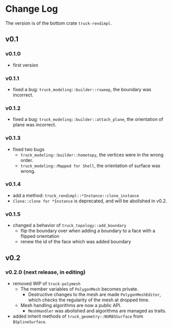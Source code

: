 # Change Log

The version is of the bottom crate `truck-rendimpl`.

## v0.1

### v0.1.0

- first version

### v0.1.1

- fixed a bug: `truck_modeling::builder::rsweep`, the boundary was incorrect.

### v0.1.2

- fixed a bug: `truck_modeling::builder::attach_plane`, the orientation of plane was incorrect.

### v0.1.3

- fixed two bugs
  - `truck_modeling::builder::homotopy`, the vertices were in the wrong order.
  - `truck_modeling::Mapped for Shell`, the orientation of surface was wrong.

### v0.1.4

- add a method: `truck_rendimpl::*Instance::clone_instance`
- `Clone::clone for *Instance` is deprecated, and will be abolished in v0.2.

### v0.1.5

- changed a behavior of `truck_topology::add_boundary`
  - flip the boundary over when adding a boundary to a face with a flipped orientation
  - renew the id of the face which was added boundary

## v0.2

### v0.2.0 (next release, in editing)
- removed WIP of `truck-polymesh`
  - The member variables of `PolygonMesh` becomes private.  
    - Destructive changes to the mesh are made `PolygonMeshEditor`, which checks the regularity of the mesh at dropped time.
  - Mesh handling algorithms are now a public API.
    - `MeshHandler` was abolished and algorithms are managed as traits.
- added inherit methods of `truck_geometry::NURBSSurface` from `BSplineSurface`.

